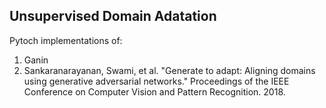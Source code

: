 ## Unsupervised Domain Adatation

Pytoch implementations of:

1. Ganin
2. Sankaranarayanan, Swami, et al. "Generate to adapt: Aligning domains using generative adversarial networks." Proceedings of the IEEE Conference on Computer Vision and Pattern Recognition. 2018.
